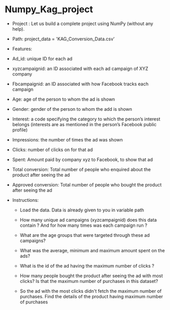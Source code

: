 # Numpy_Kag_project
- Project :
  Let us build a complete project using NumPy (without any help).

- Path: project_data = 'KAG_Conversion_Data.csv'
- Features:
- Ad_id: unique ID for each ad
- xyzcampaignid: an ID associated with each ad campaign of XYZ company
- Fbcampaignid: an ID associated with how Facebook tracks each campaign
- Age: age of the person to whom the ad is shown
- Gender: gender of the person to whom the add is shown
- Interest: a code specifying the category to which the person’s interest belongs (interests are as mentioned in the person’s Facebook public profile)
- Impressions: the number of times the ad was shown
- Clicks: number of clicks on for that ad
- Spent: Amount paid by company xyz to Facebook, to show that ad
- Total conversion: Total number of people who enquired about the product after seeing the ad
- Approved conversion: Total number of people who bought the product after seeing the ad

- Instructions:
  - Load the data. Data is already given to you in variable path

  - How many unique ad campaigns (xyzcampaignid) does this data contain ? And for how many times was each campaign run ?

  - What are the age groups that were targeted through these ad campaigns?

  - What was the average, minimum and maximum amount spent on the ads?

  - What is the id of the ad having the maximum number of clicks ?

  - How many people bought the product after seeing the ad with most clicks? Is that the maximum number of purchases in this dataset?

  - So the ad with the most clicks didn't fetch the maximum number of purchases. Find the details of the product having maximum number of purchases
